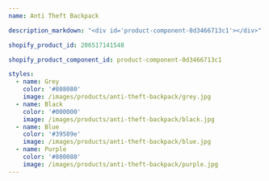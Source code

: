 ```yaml
---
name: Anti Theft Backpack

description_markdown: "<div id='product-component-0d3466713c1'></div>"

shopify_product_id: 206517141548

shopify_product_component_id: product-component-0d3466713c1	

styles:
  - name: Grey
    color: '#808080'
    image: /images/products/anti-theft-backpack/grey.jpg
  - name: Black
    color: '#000000'
    image: /images/products/anti-theft-backpack/black.jpg
  - name: Blue
    color: '#39589e'
    image: /images/products/anti-theft-backpack/blue.jpg
  - name: Purple
    color: '#800080'
    image: /images/products/anti-theft-backpack/purple.jpg
---
```



